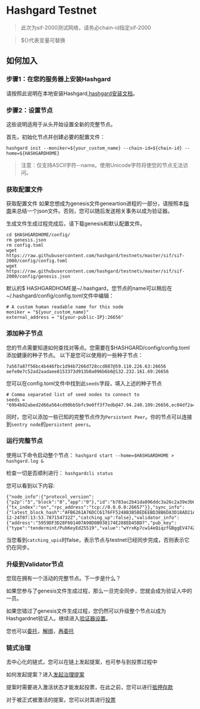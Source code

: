 # Hashgard Testnet
> 此次为sif-2000测试网络，请务必chain-id指定sif-2000

> ${}代表变量可替换

## 如何加入
### 步骤1：在您的服务器上安装Hashgard
请按照此说明在本地安装Hashgard,[hashgard安装文档](hashgard安装文档.md)。

### 步骤2：设置节点
这些说明适用于从头开始设置全新的完整节点。

首先，初始化节点并创建必要的配置文件：

```
hashgard init --moniker=${your_custom_name} --chain-id=${chain-id} --home=${HASHGARDHOME} 
```
> 注意：仅支持ASCII字符--name。使用Unicode字符将使您的节点无法访问。

### 获取配置文件
获取配置文件
如果您想成为genesis文件geneartion进程的一部分，请按照本[指南](https://github.com/hashgard/testnets/blob/master/docs_CN/%E5%8F%82%E4%B8%8Egenesis.md)来总结一个json文件。否则，您可以随后发送相关事务以成为验证器。

生成文件生成过程完成后，请下载genesis和默认配置文件。
```
cd $HASHGARDHOME/config/
rm genesis.json
rm config.toml
wget https://raw.githubusercontent.com/hashgard/testnets/master/sif/sif-2000/config/config.toml
wget https://raw.githubusercontent.com/hashgard/testnets/master/sif/sif-2000/config/genesis.json

```

默认的$ HASHGARDHOME是~/.hashgard，您节点的name可以稍后在~/.hashgard/config/config.toml文件中编辑：
```
# A custom human readable name for this node
moniker = "${your_custom_name}"
external_address = "${your-public-IP}:26656"

```

### 添加种子节点
您的节点需要知道如何查找对等点。您需要在$HASHGARD/config/config.toml添加健康的种子节点。
以下是您可以使用的一些种子节点：
```
7a567a87f56bc4b446fbc1d94b7266d728ccd887@59.110.226.63:26656
aefe0e7c52ad2aadaee8153373d913b0a096b6b6@132.232.161.69:26656
```
您可以在config.toml文件中找到此```seeds```字段，填入上述的种子节点
```
# Comma separated list of seed nodes to connect to
seeds = "69b4b02abed2d66a564cd90bb5bfc9e0ff3f7edb@47.94.240.109:26656,ec04df2a4c276eae4ca5071f734c337fba763033@106.12.132.153:26656,f0a60f21f52da8785cf76f0a84495fe9d5e925d7@59.110.226.63:26656"
```
同时，您可以添加一些已知的完整节点作为```Persistent Peer```。你的节点可以连接到```sentry node```的```persistent peers```。



### 运行完整节点
使用以下命令启动整个节点：
```hashgard start --home=$HASHGARDHOME > hashgard.log &```

检查一切是否顺利进行：
```hashgardcli status```


您可以看到以下内容:
```
{"node_info":{"protocol_version":{"p2p":"5","block":"8","app":"0"},"id":"b783ac2b41da096ddc3a26c2a39e3b0c1ea49d9e","listen_addr":"127.0.0.190:26656","network":"hashgard","version":"0.27.0","channels":"4020212223303800","moniker":"hashgard_test","other":{"tx_index":"on","rpc_address":"tcp://0.0.0.0:26657"}},"sync_info":{"latest_block_hash":"AFB6261A76DCC6176FF5248B3B5BEDEEBD38B6DA3D18AD21ADD4054AEDEED016","latest_app_hash":"1DEAF3D71AD735F4E375439DAFD96C8934E944D8D32F6179F55C5470E219D132","latest_block_height":"77280","latest_block_time":"2018-12-24T07:13:53.787154732Z","catching_up":false},"validator_info":{"address":"5959DF3D28F601407A98D0B038174E288ED45BD7","pub_key":{"type":"tendermint/PubKeyEd25519","value":"wYrxKp7cw14eQiqzfGBggEV474ZA2lc35AieJM5SM6Y="},"voting_power":"950"}}
```


当您看到```catching_upis```时false，表示节点与testnet已经同步完成，否则表示它仍在同步。


### 升级到Validator节点
您现在拥有一个活动的完整节点。下一步是什么？

如果您参与了genesis文件生成过程，那么一旦完全同步，您就会成为验证人中的一员。

如果您错过了genesis文件生成过程，您仍然可以升级整个节点以成为Hashgardnet验证人。继续进入[验证器设置](开始一个验证器节点.md)。

您也可以[委托](委托代币.md)，[解绑](解绑委托.md)，[再委托](重新委托.md)


### 链式治理
去中心化的链式，您可以在链上发起提案，也可参与到投票过程中

如何发起提案？进入[发起治理提案](提交在线治理.md)

提案时需要进入激活状态才能发起投票，在此之前，您可以进行[抵押存款](抵押存款.md)

对于被正式被激活的提案，您可以对其进行[投票](提案投票.md)
